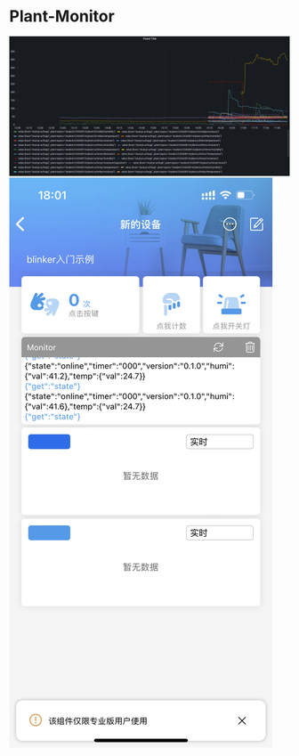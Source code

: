 # Plant-Monitor
![Classmates' data](https://github.com/qqs0616/Plant-Monitor/blob/main/data/classmates%20data.png)
![App Interface](https://github.com/qqs0616/Plant-Monitor/blob/main/data/blinker%20app%20data.png)
